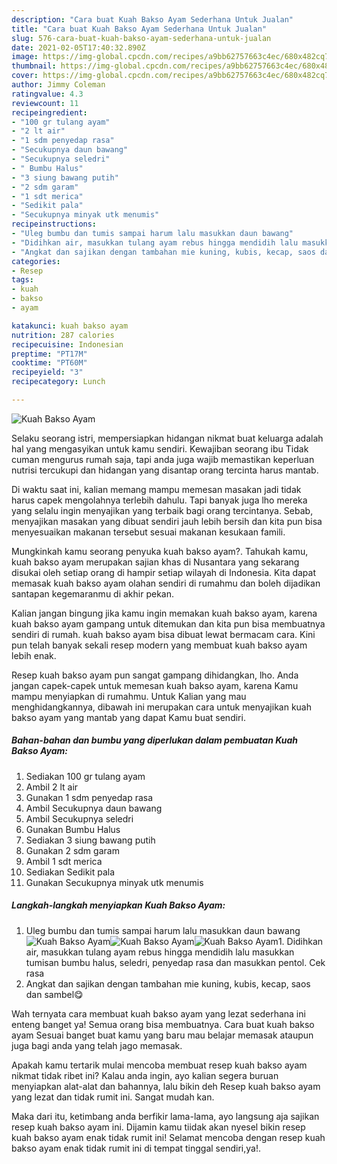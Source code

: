```yaml
---
description: "Cara buat Kuah Bakso Ayam Sederhana Untuk Jualan"
title: "Cara buat Kuah Bakso Ayam Sederhana Untuk Jualan"
slug: 576-cara-buat-kuah-bakso-ayam-sederhana-untuk-jualan
date: 2021-02-05T17:40:32.890Z
image: https://img-global.cpcdn.com/recipes/a9bb62757663c4ec/680x482cq70/kuah-bakso-ayam-foto-resep-utama.jpg
thumbnail: https://img-global.cpcdn.com/recipes/a9bb62757663c4ec/680x482cq70/kuah-bakso-ayam-foto-resep-utama.jpg
cover: https://img-global.cpcdn.com/recipes/a9bb62757663c4ec/680x482cq70/kuah-bakso-ayam-foto-resep-utama.jpg
author: Jimmy Coleman
ratingvalue: 4.3
reviewcount: 11
recipeingredient:
- "100 gr tulang ayam"
- "2 lt air"
- "1 sdm penyedap rasa"
- "Secukupnya daun bawang"
- "Secukupnya seledri"
- " Bumbu Halus"
- "3 siung bawang putih"
- "2 sdm garam"
- "1 sdt merica"
- "Sedikit pala"
- "Secukupnya minyak utk menumis"
recipeinstructions:
- "Uleg bumbu dan tumis sampai harum lalu masukkan daun bawang"
- "Didihkan air, masukkan tulang ayam rebus hingga mendidih lalu masukkan tumisan bumbu halus, seledri, penyedap rasa dan masukkan pentol. Cek rasa"
- "Angkat dan sajikan dengan tambahan mie kuning, kubis, kecap, saos dan sambel😋"
categories:
- Resep
tags:
- kuah
- bakso
- ayam

katakunci: kuah bakso ayam 
nutrition: 287 calories
recipecuisine: Indonesian
preptime: "PT17M"
cooktime: "PT60M"
recipeyield: "3"
recipecategory: Lunch

---
```



![Kuah Bakso Ayam](https://img-global.cpcdn.com/recipes/a9bb62757663c4ec/680x482cq70/kuah-bakso-ayam-foto-resep-utama.jpg)

Selaku seorang istri, mempersiapkan hidangan nikmat buat keluarga adalah hal yang mengasyikan untuk kamu sendiri. Kewajiban seorang ibu Tidak cuman mengurus rumah saja, tapi anda juga wajib memastikan keperluan nutrisi tercukupi dan hidangan yang disantap orang tercinta harus mantab.

Di waktu  saat ini, kalian memang mampu memesan masakan jadi tidak harus capek mengolahnya terlebih dahulu. Tapi banyak juga lho mereka yang selalu ingin menyajikan yang terbaik bagi orang tercintanya. Sebab, menyajikan masakan yang dibuat sendiri jauh lebih bersih dan kita pun bisa menyesuaikan makanan tersebut sesuai makanan kesukaan famili. 



Mungkinkah kamu seorang penyuka kuah bakso ayam?. Tahukah kamu, kuah bakso ayam merupakan sajian khas di Nusantara yang sekarang disukai oleh setiap orang di hampir setiap wilayah di Indonesia. Kita dapat memasak kuah bakso ayam olahan sendiri di rumahmu dan boleh dijadikan santapan kegemaranmu di akhir pekan.

Kalian jangan bingung jika kamu ingin memakan kuah bakso ayam, karena kuah bakso ayam gampang untuk ditemukan dan kita pun bisa membuatnya sendiri di rumah. kuah bakso ayam bisa dibuat lewat bermacam cara. Kini pun telah banyak sekali resep modern yang membuat kuah bakso ayam lebih enak.

Resep kuah bakso ayam pun sangat gampang dihidangkan, lho. Anda jangan capek-capek untuk memesan kuah bakso ayam, karena Kamu mampu menyiapkan di rumahmu. Untuk Kalian yang mau menghidangkannya, dibawah ini merupakan cara untuk menyajikan kuah bakso ayam yang mantab yang dapat Kamu buat sendiri.

<!--inarticleads1-->

##### Bahan-bahan dan bumbu yang diperlukan dalam pembuatan Kuah Bakso Ayam:

1. Sediakan 100 gr tulang ayam
1. Ambil 2 lt air
1. Gunakan 1 sdm penyedap rasa
1. Ambil Secukupnya daun bawang
1. Ambil Secukupnya seledri
1. Gunakan  Bumbu Halus
1. Sediakan 3 siung bawang putih
1. Gunakan 2 sdm garam
1. Ambil 1 sdt merica
1. Sediakan Sedikit pala
1. Gunakan Secukupnya minyak utk menumis




<!--inarticleads2-->

##### Langkah-langkah menyiapkan Kuah Bakso Ayam:

1. Uleg bumbu dan tumis sampai harum lalu masukkan daun bawang
<img src="https://img-global.cpcdn.com/steps/05662397dd0b1783/160x128cq70/kuah-bakso-ayam-langkah-memasak-1-foto.jpg" alt="Kuah Bakso Ayam"><img src="https://img-global.cpcdn.com/steps/9873260bafa082c0/160x128cq70/kuah-bakso-ayam-langkah-memasak-1-foto.jpg" alt="Kuah Bakso Ayam"><img src="https://img-global.cpcdn.com/steps/1af844ca451e1217/160x128cq70/kuah-bakso-ayam-langkah-memasak-1-foto.jpg" alt="Kuah Bakso Ayam">1. Didihkan air, masukkan tulang ayam rebus hingga mendidih lalu masukkan tumisan bumbu halus, seledri, penyedap rasa dan masukkan pentol. Cek rasa
1. Angkat dan sajikan dengan tambahan mie kuning, kubis, kecap, saos dan sambel😋




Wah ternyata cara membuat kuah bakso ayam yang lezat sederhana ini enteng banget ya! Semua orang bisa membuatnya. Cara buat kuah bakso ayam Sesuai banget buat kamu yang baru mau belajar memasak ataupun juga bagi anda yang telah jago memasak.

Apakah kamu tertarik mulai mencoba membuat resep kuah bakso ayam nikmat tidak ribet ini? Kalau anda ingin, ayo kalian segera buruan menyiapkan alat-alat dan bahannya, lalu bikin deh Resep kuah bakso ayam yang lezat dan tidak rumit ini. Sangat mudah kan. 

Maka dari itu, ketimbang anda berfikir lama-lama, ayo langsung aja sajikan resep kuah bakso ayam ini. Dijamin kamu tiidak akan nyesel bikin resep kuah bakso ayam enak tidak rumit ini! Selamat mencoba dengan resep kuah bakso ayam enak tidak rumit ini di tempat tinggal sendiri,ya!.

